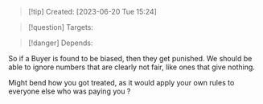 
>[!tip] Created: [2023-06-20 Tue 15:24]

>[!question] Targets: 

>[!danger] Depends: 

So if a Buyer is found to be biased, then they get punished.  We should be able to ignore numbers that are clearly not fair, like ones that give nothing.

Might bend how you got treated, as it would apply your own rules to everyone else who was paying you ?